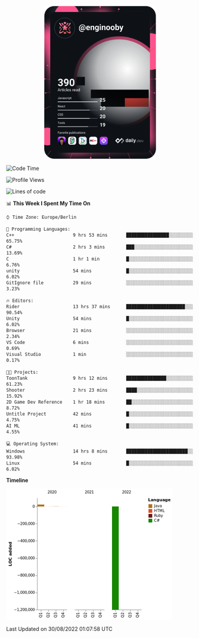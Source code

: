 <p align="center">
<a href="https://app.daily.dev/enginooby"><img src="devcard.svg" width="300" alt="enginooby's Dev Card"/></a>
</p>

<!--START_SECTION:waka-->
![Code Time](http://img.shields.io/badge/Code%20Time-14%20hrs%2059%20mins-blue)

![Profile Views](http://img.shields.io/badge/Profile%20Views-207-blue)

![Lines of code](https://img.shields.io/badge/From%20Hello%20World%20I%27ve%20Written--1%20Million%20lines%20of%20code-blue)

📊 **This Week I Spent My Time On** 

```text
⌚︎ Time Zone: Europe/Berlin

💬 Programming Languages: 
C++                      9 hrs 53 mins       ████████████████░░░░░░░░░   65.75% 
C#                       2 hrs 3 mins        ███░░░░░░░░░░░░░░░░░░░░░░   13.69% 
C                        1 hr 1 min          █░░░░░░░░░░░░░░░░░░░░░░░░   6.76% 
unity                    54 mins             █░░░░░░░░░░░░░░░░░░░░░░░░   6.02% 
GitIgnore file           29 mins             ░░░░░░░░░░░░░░░░░░░░░░░░░   3.23%

🔥 Editors: 
Rider                    13 hrs 37 mins      ██████████████████████░░░   90.54% 
Unity                    54 mins             █░░░░░░░░░░░░░░░░░░░░░░░░   6.02% 
Browser                  21 mins             ░░░░░░░░░░░░░░░░░░░░░░░░░   2.34% 
VS Code                  6 mins              ░░░░░░░░░░░░░░░░░░░░░░░░░   0.69% 
Visual Studio            1 min               ░░░░░░░░░░░░░░░░░░░░░░░░░   0.17%

🐱‍💻 Projects: 
ToonTank                 9 hrs 12 mins       ███████████████░░░░░░░░░░   61.23% 
Shooter                  2 hrs 23 mins       ████░░░░░░░░░░░░░░░░░░░░░   15.92% 
2D Game Dev Reference    1 hr 18 mins        ██░░░░░░░░░░░░░░░░░░░░░░░   8.72% 
Untitle Project          42 mins             █░░░░░░░░░░░░░░░░░░░░░░░░   4.75% 
AI ML                    41 mins             █░░░░░░░░░░░░░░░░░░░░░░░░   4.55%

💻 Operating System: 
Windows                  14 hrs 8 mins       ███████████████████████░░   93.98% 
Linux                    54 mins             █░░░░░░░░░░░░░░░░░░░░░░░░   6.02%

```

**Timeline**

![Chart not found](https://raw.githubusercontent.com/enginooby/enginooby/main/charts/bar_graph.png) 


 Last Updated on 30/08/2022 01:07:58 UTC
<!--END_SECTION:waka-->
